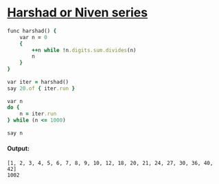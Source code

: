 [1]: https://rosettacode.org/wiki/Harshad_or_Niven_series

# [Harshad or Niven series][1]

```ruby
func harshad() {
    var n = 0
    {
        ++n while !n.digits.sum.divides(n)
        n
    }
}
 
var iter = harshad()
say 20.of { iter.run }
 
var n
do {
    n = iter.run
} while (n <= 1000)
 
say n
```

#### Output:
```
[1, 2, 3, 4, 5, 6, 7, 8, 9, 10, 12, 18, 20, 21, 24, 27, 30, 36, 40, 42]
1002
```
